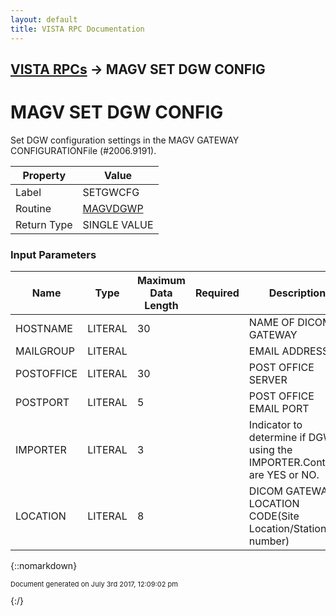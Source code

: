 ```yaml
---
layout: default
title: VISTA RPC Documentation
---
```


## [VISTA RPCs](TableOfContents) &#8594; MAGV SET DGW CONFIG
# MAGV SET DGW CONFIG

Set DGW configuration settings in the MAGV GATEWAY CONFIGURATIONFile (#2006.9191).

Property | Value
--- | ---
Label | SETGWCFG
Routine | [MAGVDGWP](http://code.osehra.org/dox/Routine_MAGVDGWP_source.html)
Return Type | SINGLE VALUE


### Input Parameters

Name | Type | Maximum Data Length | Required | Description
--- | --- | --- | --- | ---
HOSTNAME | LITERAL | 30 |  | NAME OF DICOM GATEWAY
MAILGROUP | LITERAL |  |  | EMAIL ADDRESSEE
POSTOFFICE | LITERAL | 30 |  | POST OFFICE SERVER
POSTPORT | LITERAL | 5 |  | POST OFFICE EMAIL PORT
IMPORTER | LITERAL | 3 |  | Indicator to determine if DGW is using the IMPORTER.Contents are YES or NO.
LOCATION | LITERAL | 8 |  | DICOM GATEWAY LOCATION CODE(Site Location/Station number)



{::nomarkdown} <br/><p style="font-size: 11px">Document generated on July 3rd 2017, 12:09:02 pm</p>{:/}